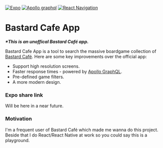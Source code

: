 [![Expo](https://img.shields.io/badge/Powered%20by-Expo-4630EB.svg)](https://expo.io/) [![Apollo graphql](https://img.shields.io/badge/Powered%20by-Apollo%20GraphQL-f25cc1.svg)](https://www.apollographql.com/) [![React Navigation](https://img.shields.io/badge/Powered%20by-React%20Navigation-6b52ae.svg)](https://reactnavigation.org/)
# Bastard Cafe App

**_\*This is an unoffical Bastard Café app._**

Bastard Cafe App is a tool to search the massive boardgame collection of [Bastard Café](https://bastardcafe.dk/).
Here are some key improvements over the official app:
  - Support high resolution screens.
  - Faster response times - powered by [Apollo GraphQL](https://www.apollographql.com/).
  - Pre-defined game filters.
  - A more modern design.

### Expo share link
Will be here in a near future.

### Motivation
I'm a frequent user of Bastard Café which made me wanna do this project.
Beside that I do React/React Native at work so you could say this is a playground.